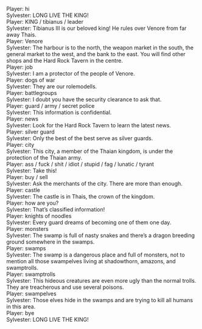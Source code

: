 Player: hi  
Sylvester: LONG LIVE THE KING!  
Player: KING / tibianus / leader  
Sylvester: Tibianus III is our beloved king! He rules over Venore from far away Thais.  
Player: Venore  
Sylvester: The harbour is to the north, the weapon market in the south, the general market to the west, and the bank to the east. You will find other shops and the Hard Rock Tavern in the centre.  
Player: job  
Sylvester: I am a protector of the people of Venore.  
Player: dogs of war  
Sylvester: They are our rolemodells.  
Player: battlegroups  
Sylvester: I doubt you have the security clearance to ask that.  
Player: guard / army / secret police  
Sylvester: This information is confidential.  
Player: news  
Sylvester: Look for the Hard Rock Tavern to learn the latest news.  
Player: silver guard  
Sylvester: Only the best of the best serve as silver guards.  
Player: city  
Sylvester: This city, a member of the Thaian kingdom, is under the protection of the Thaian army.  
Player: ass / fuck / shit / idiot / stupid / fag / lunatic / tyrant  
Sylvester: Take this!  
Player: buy / sell  
Sylvester: Ask the merchants of the city. There are more than enough.  
Player: castle  
Sylvester: The castle is in Thais, the crown of the kingdom.  
Player: how are you?  
Sylvester: That’s classified information!  
Player: knights of noodles  
Sylvester: Every guard dreams of becoming one of them one day.  
Player: monsters  
Sylvester: The swamp is full of nasty snakes and there’s a dragon breeding ground somewhere in the swamps.  
Player: swamps  
Sylvester: The swamp is a dangerous place and full of monsters, not to mention all those swampelves living at shadowthorn, amazons, and swamptrolls.  
Player: swamptrolls  
Sylvester: This hideous creatures are even more ugly than the normal trolls. They are treacherous and use several poisons.  
Player: swampelves  
Sylvester: Those elves hide in the swamps and are trying to kill all humans in this area.  
Player: bye  
Sylvester: LONG LIVE THE KING!  
